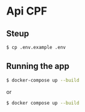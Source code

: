 # Api CPF

## Steup
```bash
$ cp .env.example .env
```

## Running the app
```bash
$ docker-compose up --build
```
or

```bash
$ docker compose up --build
```
